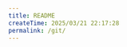 ```yaml
---
title: README
createTime: 2025/03/21 22:17:28
permalink: /git/
---
```


<ImageCard
  image="/tools/git.png"
  center="true"
/>